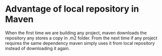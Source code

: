 # Advantage of local repository in Maven

When the first time we are building any project, maven downloads the repository any stores a copy in .m2 folder.
From the next time if any project requires the same dependency maven simply uses it from local repository instead of downloading it again.
